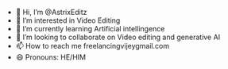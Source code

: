 - 👋 Hi, I’m @AstrixEditz
- 👀 I’m interested in Video Editing
- 🌱 I’m currently learning Artificial intellingence
- 💞️ I’m looking to collaborate on Video editing and generative AI
- 📫 How to reach me freelancingvijeygmail.com
- 😄 Pronouns: HE/HIM

<!---
AstrixEditz/AstrixEditz is a ✨ special ✨ repository because its `README.md` (this file) appears on your GitHub profile.
You can click the Preview link to take a look at your changes.
--->
